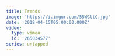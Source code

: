 ```yaml
---
title: Trends
image: 'https://i.imgur.com/55WGltC.jpg'
date: '2018-04-15T05:00:00.000Z'
video:
  type: vimeo
  id: '265034577'
series: untapped
---
```


